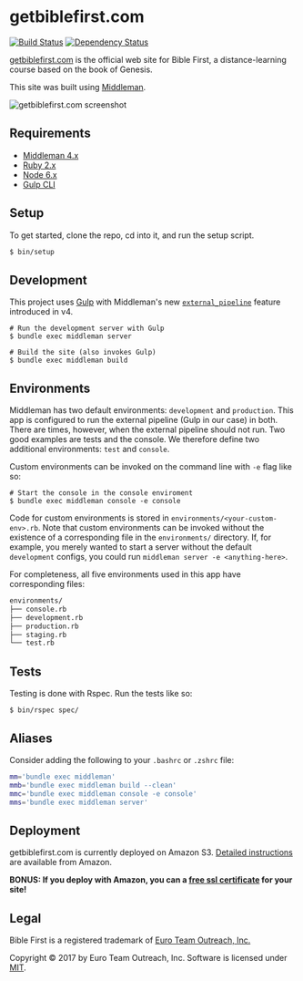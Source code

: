 getbiblefirst.com
=================

[![Build Status][travis-svg]][travis] [![Dependency Status][gemnasium-svg]][gemnasium]

[getbiblefirst.com][biblefirst] is the official web site for Bible First, a distance-learning course based on the book of Genesis.

This site was built using [Middleman][middleman].

![getbiblefirst.com screenshot][screenshot]

Requirements
------------

* [Middleman 4.x][middleman-docs]
* [Ruby 2.x][rbenv]
* [Node 6.x][nvm]
* [Gulp CLI][gulp-cli]

Setup
-----

To get started, clone the repo, cd into it, and run the setup script.

```sh
$ bin/setup
```

Development
-----------

This project uses [Gulp][gulp] with Middleman's new [`external_pipeline`][external-pipeline] feature introduced in v4.

    # Run the development server with Gulp
    $ bundle exec middleman server
    
    # Build the site (also invokes Gulp)
    $ bundle exec middleman build

Environments
------------

Middleman has two default environments: `development` and `production`. This app is configured to run the external pipeline (Gulp in our case) in both. There are times, however, when the external pipeline should not run. Two good examples are tests and the console. We therefore define two additional environments: `test` and `console`.

Custom environments can be invoked on the command line with `-e` flag like so:

    # Start the console in the console enviroment
    $ bundle exec middleman console -e console

Code for custom environments is stored in `environments/<your-custom-env>.rb`. Note that custom environments can be invoked without the existence of a corresponding file in the `environments/` directory. If, for example, you merely wanted to start a server without the default `development` configs, you could run `middleman server -e <anything-here>`.

For completeness, all five environments used in this app have corresponding files:

```sh
environments/
├── console.rb
├── development.rb
├── production.rb
├── staging.rb
└── test.rb
```

Tests
-----

Testing is done with Rspec. Run the tests like so:

    $ bin/rspec spec/

Aliases
-------

Consider adding the following to your `.bashrc` or `.zshrc` file:

```sh
mm='bundle exec middleman'
mmb='bundle exec middleman build --clean'
mmc='bundle exec middleman console -e console'
mms='bundle exec middleman server'
```

Deployment
----------

getbiblefirst.com is currently deployed on Amazon S3. [Detailed instructions][aws-s3-deployment] are available from Amazon.

**BONUS: If you deploy with Amazon, you can a [free ssl certificate][aws-cert-manager] for your site!**

Legal
-----

Bible First is a registered trademark of [Euro Team Outreach, Inc.][eto]

Copyright &copy; 2017 by Euro Team Outreach, Inc. Software is licensed under [MIT][license].

[travis-svg]: https://travis-ci.org/joshukraine/getbiblefirst.com.svg?branch=master
[travis]: https://travis-ci.org/joshukraine/getbiblefirst.com
[gemnasium-svg]: https://gemnasium.com/badges/github.com/joshukraine/getbiblefirst.com.svg
[gemnasium]: https://gemnasium.com/github.com/joshukraine/getbiblefirst.com
[biblefirst]: https://getbiblefirst.com/
[eto]: https://euroteamoutreach.org/
[screenshot]: http://d3lyzr3q25n7t0.cloudfront.net/getbiblefirst-com-screenshot-2016.jpg
[middleman]: https://middlemanapp.com/
[middleman-docs]: https://middlemanapp.com/basics/install/
[rbenv]: https://github.com/rbenv/rbenv#readme
[nvm]: https://github.com/creationix/nvm#readme
[gulp-cli]: https://github.com/gulpjs/gulp/blob/master/docs/getting-started.md#getting-started
[gulp]: http://gulpjs.com/
[external-pipeline]: https://middlemanapp.com/advanced/external-pipeline/
[aws-s3-deployment]: http://docs.aws.amazon.com/gettingstarted/latest/swh/website-hosting-intro.html
[aws-cert-manager]: https://aws.amazon.com/blogs/aws/new-aws-certificate-manager-deploy-ssltls-based-apps-on-aws/
[license]: https://github.com/joshukraine/getbiblefirst.com/blob/master/LICENSE
